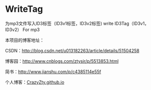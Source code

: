 # WriteTag
为mp3文件写入ID3标签（ID3v1标签，ID3v2标签) write ID3Tag（ID3v1，ID3v2） For mp3

本项目的博客地址：

CSDN：http://blog.csdn.net/u013182263/article/details/51504258

博客园：http://www.cnblogs.com/ztysir/p/5513853.html

简书：http://www.jianshu.com/p/c4385114e55f

个人博客：[CrazyZty.github.io](http:CrazyZty.github.io)
